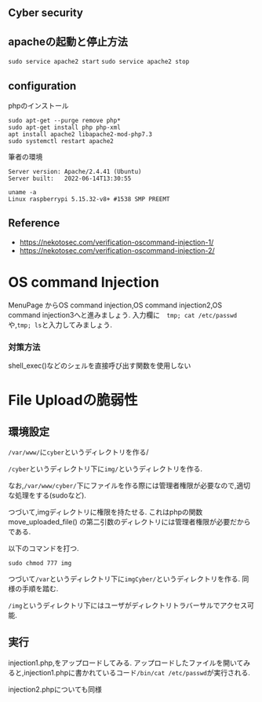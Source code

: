 
## Cyber security


## apacheの起動と停止方法
 `sudo service apache2 start`
 `sudo service apache2 stop`

## configuration

phpのインストール
```
sudo apt-get --purge remove php*
sudo apt-get install php php-xml
apt install apache2 libapache2-mod-php7.3
sudo systemctl restart apache2
```


筆者の環境
```
Server version: Apache/2.4.41 (Ubuntu)
Server built:   2022-06-14T13:30:55
```
```
uname -a 
Linux raspberrypi 5.15.32-v8+ #1538 SMP PREEMT 
```

## Reference
- https://nekotosec.com/verification-oscommand-injection-1/
- https://nekotosec.com/verification-oscommand-injection-2/

# OS command Injection
MenuPage からOS command injection,OS command injection2,OS command injection3へと進みましょう.
入力欄に　`tmp; cat /etc/passwd`や,`tmp; ls`と入力してみましょう.

 ### 対策方法
 shell_exec()などのシェルを直接呼び出す関数を使用しない

# File Uploadの脆弱性

## 環境設定

`/var/www/`に`cyber`というディレクトリを作る/

`/cyber`というディレクトリ下に`img/`というディレクトリを作る.


なお,`/var/www/cyber/`下にファイルを作る際には管理者権限が必要なので,適切な処理をする(sudoなど).

つづいて,imgディレクトリに権限を持たせる. これはphpの関数move_uploaded_file() の第二引数のディレクトリには管理者権限が必要だからである.

以下のコマンドを打つ.
```
sudo chmod 777 img
```

つづいて`/var`というディレクトリ下に`imgCyber/`というディレクトリを作る.
同様の手順を踏む.

`/img`というディレクトリ下にはユーザがディレクトリトラバーサルでアクセス可能.


## 実行
 injection1.php,をアップロードしてみる.
 アップロードしたファイルを開いてみると,injection1.phpに書かれているコード`/bin/cat /etc/passwd`が実行される.
 
 injection2.phpについても同様
